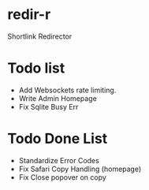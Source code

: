 # redir-r
Shortlink Redirector

# Todo list
* Add Websockets rate limiting.
* Write Admin Homepage
* Fix Sqlite Busy Err

# Todo Done List
* Standardize Error Codes
* Fix Safari Copy Handling (homepage)
* Fix Close popover on copy